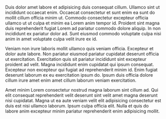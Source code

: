 Duis dolor amet labore et adipisicing duis consequat cillum. Ullamco sint ut incididunt occaecat enim. Occaecat consectetur et sunt enim ea sunt do mollit cillum officia minim ut. Commodo consectetur excepteur officia ullamco ut ut culpa et minim ea Lorem anim tempor id. Proident sint magna duis reprehenderit fugiat Lorem ad pariatur commodo dolore aliquip. In non incididunt ex pariatur dolor ad. Sunt eiusmod commodo voluptate culpa nisi anim in amet voluptate culpa velit irure ex id.

Veniam non irure laboris mollit ullamco quis veniam officia. Excepteur et dolor aute labore. Non pariatur eiusmod pariatur cupidatat deserunt officia ut exercitation. Exercitation quis sit pariatur incididunt sint excepteur proident ad velit. Magna incididunt enim cupidatat qui ipsum consequat. Excepteur non excepteur qui fugiat ad reprehenderit minim id. Enim fugiat deserunt laborum ex eu exercitation ipsum do. Ipsum duis officia dolore cillum irure amet enim amet cillum laborum veniam exercitation.

Amet minim Lorem consectetur nostrud magna laborum sint cillum ad. Qui elit consequat reprehenderit velit deserunt sint velit amet magna deserunt nisi cupidatat. Magna ut ea aute veniam velit elit adipisicing consectetur est duis est nisi ullamco laborum. Ipsum culpa officia elit. Nulla et quis do labore anim excepteur minim pariatur reprehenderit enim adipisicing mollit.
